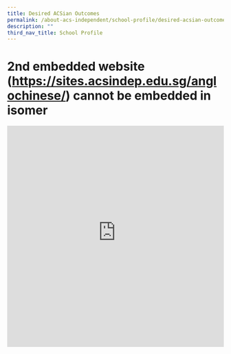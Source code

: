 ```yaml
---
title: Desired ACSian Outcomes
permalink: /about-acs-independent/school-profile/desired-acsian-outcomes/
description: ""
third_nav_title: School Profile
---
```



# 2nd embedded website (https://sites.acsindep.edu.sg/anglochinese/) cannot be embedded in isomer
<iframe loading="lazy" src="https://www.youtube-nocookie.com/embed/K93AbIKDYEI?modestbranding=1&amp;showinfo=0&amp;rel=0&amp;iv_load_policy=3&amp;theme=light" width="100%" height="515" frameborder="0"></iframe>

